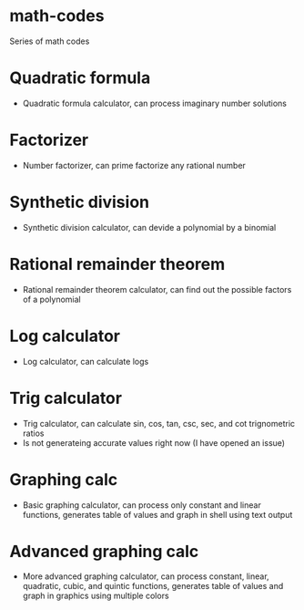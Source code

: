 # math-codes
Series of math codes
# Quadratic formula
 - Quadratic formula calculator, can process imaginary number solutions
# Factorizer
 - Number factorizer, can prime factorize any rational number
# Synthetic division
 - Synthetic division calculator, can devide a polynomial by a binomial
# Rational remainder theorem
 - Rational remainder theorem calculator, can find out the possible factors of a polynomial
# Log calculator
 - Log calculator, can calculate logs
# Trig calculator
 - Trig calculator, can calculate sin, cos, tan, csc, sec, and cot trignometric ratios
 - Is not generateing accurate values right now (I have opened an issue)
# Graphing calc
 - Basic graphing calculator, can process only constant and linear functions, generates table of values and graph in shell using text output
# Advanced graphing calc
 - More advanced graphing calculator, can process constant, linear, quadratic, cubic, and quintic functions, generates table of values and graph in graphics using multiple colors
